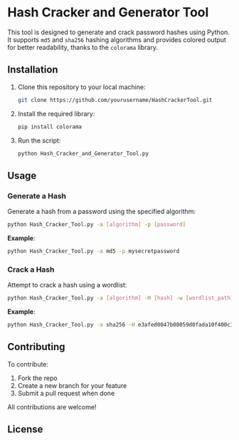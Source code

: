 # Hash Cracker and Generator Tool

This tool is designed to generate and crack password hashes using Python. It supports `md5` and `sha256` hashing algorithms and provides colored output for better readability, thanks to the `colorama` library.

## Installation

1. Clone this repository to your local machine:
   ```bash
   git clone https://github.com/yourusername/HashCrackerTool.git
   ```
2. Install the required library:
   ```bash
   pip install colorama
   ```
3. Run the script:
   ```bash
   python Hash_Cracker_and_Generator_Tool.py
   ```

## Usage

### Generate a Hash
Generate a hash from a password using the specified algorithm:
```bash
python Hash_Cracker_Tool.py -a [algorithm] -p [password]
```
**Example**:
```bash
python Hash_Cracker_Tool.py -a md5 -p mysecretpassword
```

### Crack a Hash
Attempt to crack a hash using a wordlist:
```bash
python Hash_Cracker_Tool.py -a [algorithm] -H [hash] -w [wordlist_path]
```
**Example**:
```bash
python Hash_Cracker_Tool.py -a sha256 -H e3afed0047b08059d0fada10f400c1e5 -w /path/to/wordlist.txt
```

## Contributing

To contribute:
1. Fork the repo
2. Create a new branch for your feature
3. Submit a pull request when done

All contributions are welcome!

## License





